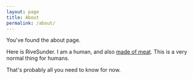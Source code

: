 ```yaml
---
layout: page
title: About
permalink: /about/
---
```


You've found the about page.

Here is RiveSunder. I am a human, and also [made of meat](http://www.terrybisson.com/theyre-made-out-of-meat-2/). This is a very normal thing for humans.

That's probably all you need to know for now.

[Rive Sunder on Twitter]: https://twitter.com/rivesunder
[Rive Sunder on Github]: https://github.com/rivesunder
[Rive Sunder on Gitlab]: https://gitlab.com/rivesunder
[The Rive Sunder Blog]: https://rivesunder.gitlab.io/blog
